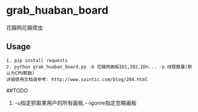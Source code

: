 # grab_huaban_board
花瓣网花瓣爬虫

## Usage
```
1. pip install requests
2. python grab_huaban_board.py -b 花瓣网画板ID1,ID2,IDn... -p 线程数量(默认为CPU颗数)
详细使用文档请参考: http://www.saintic.com/blog/204.html

```

##TODO
1. -u指定抓取某用户的所有画板,--igonre指定忽略画板

